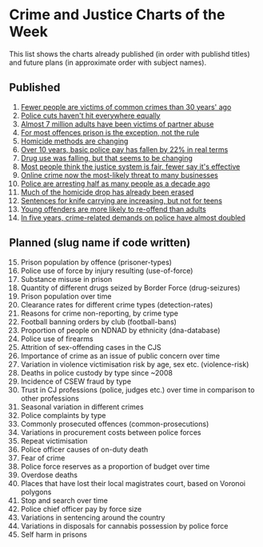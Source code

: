 # Crime and Justice Charts of the Week

This list shows the charts already published (in order with publishd titles) and 
future plans (in approximate order with subject names).


## Published

1. [Fewer people are victims of common crimes than 30 years' ago](http://lesscrime.info/post/crime-trends/)
2. [Police cuts haven't hit everywhere equally](http://lesscrime.info/post/police-numbers/)
3. [Almost 7 million adults have been victims of partner abuse](http://lesscrime.info/post/partner-abuse/)
4. [For most offences prison is the exception, not the rule](http://lesscrime.info/post/prison-likelihood/)
5. [Homicide methods are changing](http://lesscrime.info/post/homicide-methods/)
6. [Over 10 years, basic police pay has fallen by 22% in real terms](http://lesscrime.info/post/police-pay/)
7. [Drug use was falling, but that seems to be changing](http://lesscrime.info/post/drug-use/)
8. [Most people think the justice system is fair, fewer say it's effective](http://lesscrime.info/post/fairness-perception/)
9. [Online crime now the most-likely threat to many businesses](http://lesscrime.info/post/business-crime/)
10. [Police are arresting half as many people as a decade ago](http://lesscrime.info/post/police-arrests/)
11. [Much of the homicide drop has already been erased](http://lesscrime.info/post/homicide-trends/)
12. [Sentences for knife carrying are increasing, but not for teens](http://lesscrime.info/post/knife-sentencing/)
13. [Young offenders are more likely to re-offend than adults](http://lesscrime.info/post/reoffending-rates)
14. [In five years, crime-related demands on police have almost doubled](http://lesscrime.info/post/crime-pressure)


## Planned (slug name if code written)

15. Prison population by offence (prisoner-types)
16. Police use of force by injury resulting (use-of-force)
17. Substance misuse in prison
18. Quantity of different drugs seized by Border Force (drug-seizures)
19. Prison population over time
20. Clearance rates for different crime types (detection-rates)
21. Reasons for crime non-reporting, by crime type
22. Football banning orders by club (football-bans)
23. Proportion of people on NDNAD by ethnicity (dna-database)
24. Police use of firearms
25. Attrition of sex-offending cases in the CJS
26. Importance of crime as an issue of public concern over time
27. Variation in violence victimisation risk by age, sex etc. (violence-risk)
28. Deaths in police custody by type since ~2008
29. Incidence of CSEW fraud by type
30. Trust in CJ professions (police, judges etc.) over time in comparison to other professions
31. Seasonal variation in different crimes
32. Police complaints by type
33. Commonly prosecuted offences (common-prosecutions)
34. Variations in procurement costs between police forces
35. Repeat victimisation
36. Police officer causes of on-duty death
37. Fear of crime
38. Police force reserves as a proportion of budget over time
39. Overdose deaths
40. Places that have lost their local magistrates court, based on Voronoi polygons
41. Stop and search over time
42. Police chief officer pay by force size
43. Variations in sentencing around the country
44. Variations in disposals for cannabis possession by police force
45. Self harm in prisons
